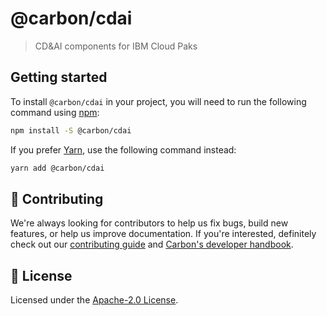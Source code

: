 # @carbon/cdai

> CD&AI components for IBM Cloud Paks

## Getting started

To install `@carbon/cdai` in your project, you will need to run the following
command using [npm](https://www.npmjs.com/):

```bash
npm install -S @carbon/cdai
```

If you prefer [Yarn](https://yarnpkg.com/en/), use the following command
instead:

```bash
yarn add @carbon/cdai
```

## 🙌 Contributing

We're always looking for contributors to help us fix bugs, build new features,
or help us improve documentation. If you're interested, definitely check out our
[contributing guide](https://github.com/carbon-design-system/ibm-cloud-paks/blob/master/.github/CONTRIBUTING.md)
and
[Carbon's developer handbook](https://github.com/carbon-design-system/carbon/blob/master/docs/developer-handbook.md).

## 📝 License

Licensed under the
[Apache-2.0 License](https://github.com/carbon-design-system/ibm-cloud-paks/blob/master/LICENSE).
